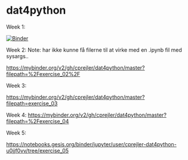 # dat4python

Week 1:

[![Binder](https://mybinder.org/badge_logo.svg)](https://mybinder.org/v2/gh/cprejler/dat4python/master?filepath=exercise_01)

Week 2:
Note: har ikke kunne få filerne til at virke med en .ipynb fil med sysargs..

https://mybinder.org/v2/gh/cprejler/dat4python/master?filepath=%2Fexercise_02%2F

Week 3:

https://mybinder.org/v2/gh/cprejler/dat4python/master?filepath=exercise_03

Week 4:
https://mybinder.org/v2/gh/cprejler/dat4python/master?filepath=%2Fexercise_04

Week 5:

https://notebooks.gesis.org/binder/jupyter/user/cprejler-dat4python-u0jjf0vv/tree/exercise_05
